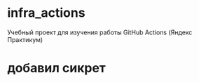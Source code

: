 # infra_actions
Учебный проект для изучения работы GitHub Actions (Яндекс Практикум)
# добавил сикрет